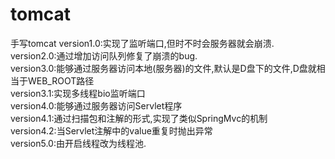 # tomcat
手写tomcat
version1.0:实现了监听端口,但时不时会服务器就会崩溃.<br>
version2.0:通过增加访问队列修复了崩溃的bug.<br>
version3.0:能够通过服务器访问本地(服务器)的文件,默认是D盘下的文件,D盘就相当于WEB_ROOT路径<br>
version3.1:实现多线程bio监听端口<br>
version4.0:能够通过服务器访问Servlet程序<br>
version4.1:通过扫描包和注解的形式,实现了类似SpringMvc的机制<br>
version4.2:当Servlet注解中的value重复时抛出异常<br>
version5.0:由开启线程改为线程池.